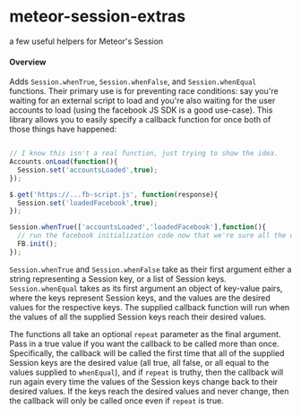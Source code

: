 meteor-session-extras
=====================

a few useful helpers for Meteor's Session

#### Overview

Adds `Session.whenTrue`, `Session.whenFalse`, and `Session.whenEqual` functions.  Their primary use is for preventing race conditions:
say you're waiting for an external script to load and you're also waiting for the user accounts to load (using the facebook JS SDK is a good use-case).
This library allows you to easily specify a callback function for once both of those things have happened:

```javascript

// I know this isn't a real function, just trying to show the idea.
Accounts.onLoad(function(){
  Session.set('accountsLoaded',true);
});

$.get('https://...fb-script.js', function(response){
  Session.set('loadedFacebook',true);
});

Session.whenTrue(['accountsLoaded','loadedFacebook'],function(){
  // run the facebook initialization code now that we're sure all the dependencies are there...
  FB.init();
});
```

`Session.whenTrue` and `Session.whenFalse` take as their first argument either a string representing a Session key, or a list of Session keys. `Session.whenEqual` takes as its first argument an object of key-value pairs, where the keys represent Session keys, and the values are the desired values for the respective keys.  The supplied callback function will run when the values of all the supplied Session keys reach their desired values.

The functions all take an optional `repeat` parameter as the final argument.  Pass in a true value if you want the callback to be called more than once.  Specifically, the callback will be called the first time that all of the supplied Session keys are the desired value (all true, all false, or all equal to the values supplied to `whenEqual`), and if `repeat` is truthy, then the callback will run again every time the values of the Session keys change back to their desired values.  If the keys reach the desired values and never change, then the callback will only be called once even if `repeat` is true.  


